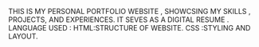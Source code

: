 THIS IS MY PERSONAL PORTFOLIO WEBSITE , SHOWCSING MY SKILLS , PROJECTS, AND EXPERIENCES. IT SEVES AS A DIGITAL RESUME .
LANGUAGE USED :
HTML:STRUCTURE OF WEBSITE.
CSS :STYLING AND LAYOUT.
